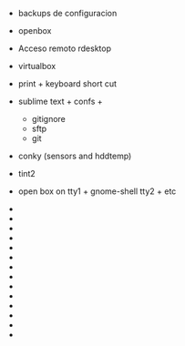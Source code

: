 * backups de configuracion
* openbox
* Acceso remoto rdesktop 
* virtualbox
* print + keyboard short cut
* sublime text + confs + 
	* gitignore
	* sftp
	* git
	
* conky  (sensors and hddtemp)
* tint2 
* open box on tty1 + gnome-shell tty2 + etc
*
*
*
*
*
*
*
*
*
*
*
*
*
*

